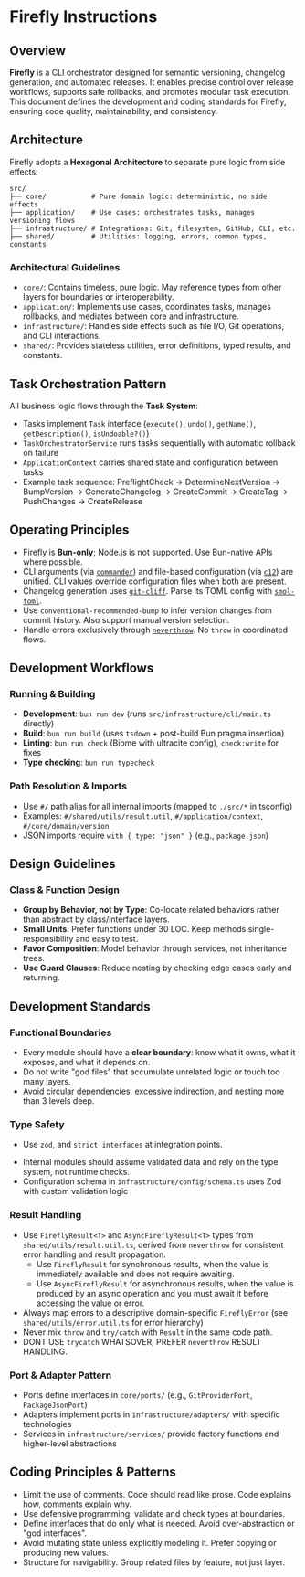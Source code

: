 # Firefly Instructions

## Overview

**Firefly** is a CLI orchestrator designed for semantic versioning, changelog generation, and automated releases. It enables precise control over release workflows, supports safe rollbacks, and promotes modular task execution. This document defines the development and coding standards for Firefly, ensuring code quality, maintainability, and consistency.

## Architecture

Firefly adopts a **Hexagonal Architecture** to separate pure logic from side effects:

```
src/
├── core/           # Pure domain logic: deterministic, no side effects
├── application/    # Use cases: orchestrates tasks, manages versioning flows
├── infrastructure/ # Integrations: Git, filesystem, GitHub, CLI, etc.
├── shared/         # Utilities: logging, errors, common types, constants
```

### Architectural Guidelines

- `core/`: Contains timeless, pure logic. May reference types from other layers for boundaries or interoperability.
- `application/`: Implements use cases, coordinates tasks, manages rollbacks, and mediates between core and infrastructure.
- `infrastructure/`: Handles side effects such as file I/O, Git operations, and CLI interactions.
- `shared/`: Provides stateless utilities, error definitions, typed results, and constants.

## Task Orchestration Pattern

All business logic flows through the **Task System**:
- Tasks implement `Task` interface (`execute()`, `undo()`, `getName()`, `getDescription()`, `isUndoable?()`)
- `TaskOrchestratorService` runs tasks sequentially with automatic rollback on failure
- `ApplicationContext` carries shared state and configuration between tasks
- Example task sequence: PreflightCheck → DetermineNextVersion → BumpVersion → GenerateChangelog → CreateCommit → CreateTag → PushChanges → CreateRelease

## Operating Principles

- Firefly is **Bun-only**; Node.js is not supported. Use Bun-native APIs where possible.
- CLI arguments (via [`commander`](https://github.com/tj/commander.js)) and file-based configuration (via [`c12`](https://github.com/unjs/c12)) are unified. CLI values override configuration files when both are present.
- Changelog generation uses [`git-cliff`](https://github.com/orhun/git-cliff). Parse its TOML config with [`smol-toml`](https://github.com/akheron/smol-toml).
- Use `conventional-recommended-bump` to infer version changes from commit history. Also support manual version selection.
- Handle errors exclusively through [`neverthrow`](https://github.com/supermacro/neverthrow). No `throw` in coordinated flows.

## Development Workflows

### Running & Building
- **Development**: `bun run dev` (runs `src/infrastructure/cli/main.ts` directly)
- **Build**: `bun run build` (uses `tsdown` + post-build Bun pragma insertion)
- **Linting**: `bun run check` (Biome with ultracite config), `check:write` for fixes
- **Type checking**: `bun run typecheck`

### Path Resolution & Imports
- Use `#/` path alias for all internal imports (mapped to `./src/*` in tsconfig)
- Examples: `#/shared/utils/result.util`, `#/application/context`, `#/core/domain/version`
- JSON imports require `with { type: "json" }` (e.g., `package.json`)

## Design Guidelines

### Class & Function Design

* **Group by Behavior, not by Type**: Co-locate related behaviors rather than abstract by class/interface layers.
* **Small Units**: Prefer functions under 30 LOC. Keep methods single-responsibility and easy to test.
* **Favor Composition**: Model behavior through services, not inheritance trees.
* **Use Guard Clauses**: Reduce nesting by checking edge cases early and returning.

## Development Standards

### Functional Boundaries

- Every module should have a **clear boundary**: know what it owns, what it exposes, and what it depends on.
- Do not write "god files" that accumulate unrelated logic or touch too many layers.
- Avoid circular dependencies, excessive indirection, and nesting more than 3 levels deep.

### Type Safety

* Use `zod`, and `strict interfaces` at integration points.
- Internal modules should assume validated data and rely on the type system, not runtime checks.
- Configuration schema in `infrastructure/config/schema.ts` uses Zod with custom validation logic

### Result Handling

- Use `FireflyResult<T>` and `AsyncFireflyResult<T>` types from `shared/utils/result.util.ts`, derived from `neverthrow` for consistent error handling and result propagation.
    - Use `FireflyResult` for synchronous results, when the value is immediately available and does not require awaiting.
    - Use `AsyncFireflyResult` for asynchronous results, when the value is produced by an async operation and you must await it before accessing the value or error.
- Always map errors to a descriptive domain-specific `FireflyError` (see `shared/utils/error.util.ts` for error hierarchy)
- Never mix `throw` and `try/catch` with `Result` in the same code path.
- DONT USE `trycatch` WHATSOVER, PREFER `neverthrow` RESULT HANDLING.

### Port & Adapter Pattern

- Ports define interfaces in `core/ports/` (e.g., `GitProviderPort`, `PackageJsonPort`)
- Adapters implement ports in `infrastructure/adapters/` with specific technologies
- Services in `infrastructure/services/` provide factory functions and higher-level abstractions

## Coding Principles & Patterns

- Limit the use of comments. Code should read like prose. Code explains how, comments explain why.
- Use defensive programming: validate and check types at boundaries.
- Define interfaces that do only what is needed. Avoid over-abstraction or "god interfaces".
- Avoid mutating state unless explicitly modeling it. Prefer copying or producing new values.
- Structure for navigability. Group related files by feature, not just layer.